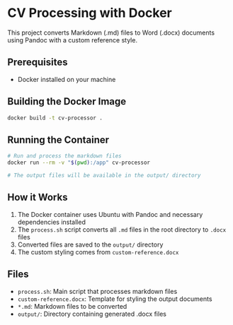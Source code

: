 # CV Processing with Docker

This project converts Markdown (.md) files to Word (.docx) documents using Pandoc with a custom reference style.

## Prerequisites

- Docker installed on your machine

## Building the Docker Image

```bash
docker build -t cv-processor .
```

## Running the Container

```bash
# Run and process the markdown files
docker run --rm -v "$(pwd):/app" cv-processor

# The output files will be available in the output/ directory
```

## How it Works

1. The Docker container uses Ubuntu with Pandoc and necessary dependencies installed
2. The `process.sh` script converts all `.md` files in the root directory to `.docx` files
3. Converted files are saved to the `output/` directory
4. The custom styling comes from `custom-reference.docx`

## Files

- `process.sh`: Main script that processes markdown files
- `custom-reference.docx`: Template for styling the output documents
- `*.md`: Markdown files to be converted
- `output/`: Directory containing generated .docx files
